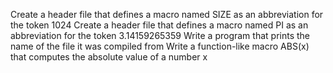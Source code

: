 Create a header file that defines a macro named SIZE as an abbreviation for the token 1024
Create a header file that defines a macro named PI as an abbreviation for the token 3.14159265359
Write a program that prints the name of the file it was compiled from
Write a function-like macro ABS(x) that computes the absolute value of a number x
